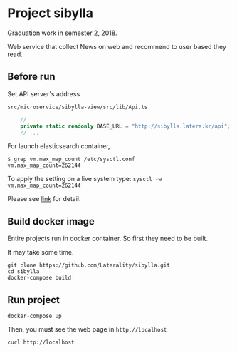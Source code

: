 # Project sibylla

Graduation work in semester 2, 2018.

Web service that collect News on web and recommend to user based they read.

## Before run

Set API server's address

`src/microservice/sibylla-view/src/lib/Api.ts`

```typescript
    // ...
    private static readonly BASE_URL = "http://sibylla.latera.kr/api"; // It must be your API server address
    // ...
```


For launch elasticsearch container, 
```
$ grep vm.max_map_count /etc/sysctl.conf
vm.max_map_count=262144
```

To apply the setting on a live system type: `sysctl -w vm.max_map_count=262144`

Please see [link](https://www.elastic.co/guide/en/elasticsearch/reference/6.4/docker.html) for detail.

## Build docker image

Entire projects run in docker container. So first they need to be built.

It may take some time.

```
git clone https://github.com/Laterality/sibylla.git
cd sibylla
docker-compose build
```

## Run project

```
docker-compose up
```

Then, you must see the web page in `http://localhost`

```
curl http://localhost
```